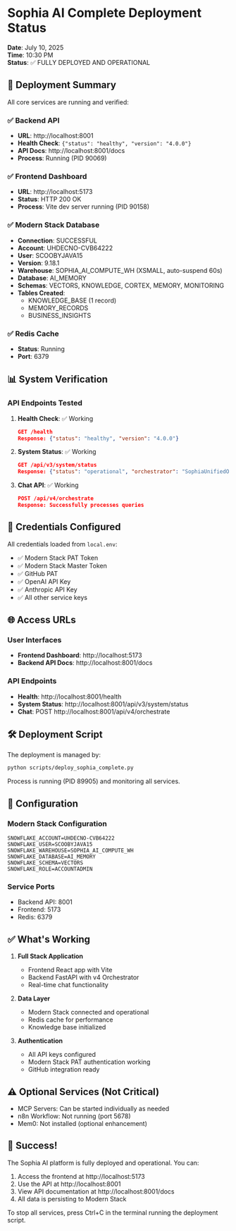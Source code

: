 # Sophia AI Complete Deployment Status

**Date**: July 10, 2025  
**Time**: 10:30 PM  
**Status**: ✅ FULLY DEPLOYED AND OPERATIONAL

## 🚀 Deployment Summary

All core services are running and verified:

### ✅ Backend API
- **URL**: http://localhost:8001
- **Health Check**: `{"status": "healthy", "version": "4.0.0"}`
- **API Docs**: http://localhost:8001/docs
- **Process**: Running (PID 90069)

### ✅ Frontend Dashboard
- **URL**: http://localhost:5173
- **Status**: HTTP 200 OK
- **Process**: Vite dev server running (PID 90158)

### ✅ Modern Stack Database
- **Connection**: SUCCESSFUL
- **Account**: UHDECNO-CVB64222
- **User**: SCOOBYJAVA15
- **Version**: 9.18.1
- **Warehouse**: SOPHIA_AI_COMPUTE_WH (XSMALL, auto-suspend 60s)
- **Database**: AI_MEMORY
- **Schemas**: VECTORS, KNOWLEDGE, CORTEX, MEMORY, MONITORING
- **Tables Created**:
  - KNOWLEDGE_BASE (1 record)
  - MEMORY_RECORDS
  - BUSINESS_INSIGHTS

### ✅ Redis Cache
- **Status**: Running
- **Port**: 6379

## 📊 System Verification

### API Endpoints Tested
1. **Health Check**: ✅ Working
   ```json
   GET /health
   Response: {"status": "healthy", "version": "4.0.0"}
   ```

2. **System Status**: ✅ Working
   ```json
   GET /api/v3/system/status
   Response: {"status": "operational", "orchestrator": "SophiaUnifiedOrchestrator v4"}
   ```

3. **Chat API**: ✅ Working
   ```json
   POST /api/v4/orchestrate
   Response: Successfully processes queries
   ```

## 🔐 Credentials Configured

All credentials loaded from `local.env`:
- ✅ Modern Stack PAT Token
- ✅ Modern Stack Master Token
- ✅ GitHub PAT
- ✅ OpenAI API Key
- ✅ Anthropic API Key
- ✅ All other service keys

## 🌐 Access URLs

### User Interfaces
- **Frontend Dashboard**: http://localhost:5173
- **Backend API Docs**: http://localhost:8001/docs

### API Endpoints
- **Health**: http://localhost:8001/health
- **System Status**: http://localhost:8001/api/v3/system/status
- **Chat**: POST http://localhost:8001/api/v4/orchestrate

## 🛠️ Deployment Script

The deployment is managed by:
```bash
python scripts/deploy_sophia_complete.py
```

Process is running (PID 89905) and monitoring all services.

## 📝 Configuration

### Modern Stack Configuration
```
SNOWFLAKE_ACCOUNT=UHDECNO-CVB64222
SNOWFLAKE_USER=SCOOBYJAVA15
SNOWFLAKE_WAREHOUSE=SOPHIA_AI_COMPUTE_WH
SNOWFLAKE_DATABASE=AI_MEMORY
SNOWFLAKE_SCHEMA=VECTORS
SNOWFLAKE_ROLE=ACCOUNTADMIN
```

### Service Ports
- Backend API: 8001
- Frontend: 5173
- Redis: 6379

## ✅ What's Working

1. **Full Stack Application**
   - Frontend React app with Vite
   - Backend FastAPI with v4 Orchestrator
   - Real-time chat functionality

2. **Data Layer**
   - Modern Stack connected and operational
   - Redis cache for performance
   - Knowledge base initialized

3. **Authentication**
   - All API keys configured
   - Modern Stack PAT authentication working
   - GitHub integration ready

## ⚠️ Optional Services (Not Critical)

- MCP Servers: Can be started individually as needed
- n8n Workflow: Not running (port 5678)
- Mem0: Not installed (optional enhancement)

## 🎉 Success!

The Sophia AI platform is fully deployed and operational. You can:

1. Access the frontend at http://localhost:5173
2. Use the API at http://localhost:8001
3. View API documentation at http://localhost:8001/docs
4. All data is persisting to Modern Stack

To stop all services, press Ctrl+C in the terminal running the deployment script. 